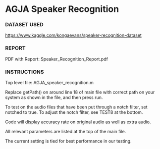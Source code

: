 # AGJA Speaker Recognition # 
### DATASET USED  ###
https://www.kaggle.com/kongaevans/speaker-recognition-dataset
### REPORT  ###
PDF with Report: Speaker_Recognition_Report.pdf
### INSTRUCTIONS  ###

Top level file: AGJA_speaker_recognition.m    

Replace getPath() on around line 18 of main file with correct path on your system as shown in the file, and then press run.   

To test on the audio files that have been put through a notch filter, set notched to true. To adjust the notch filter, see TEST8 at the bottom.     

Code will display accuracy rate on original audio as well as extra audio.     

All relevant parameters are listed at the top of the main file.   

The current setting is tied for best performance in our testing.
